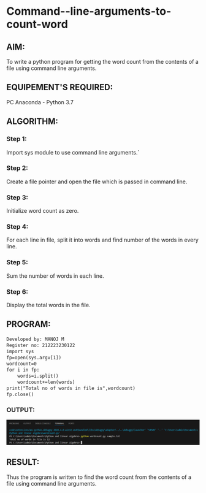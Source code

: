 # Command--line-arguments-to-count-word
## AIM:
To write a python program for getting the word count from the contents of a file using command line arguments.
## EQUIPEMENT'S REQUIRED: 
PC
Anaconda - Python 3.7
## ALGORITHM: 
### Step 1:
Import sys module to use command line arguments.`

### Step 2: 
Create a file pointer and open the file which is passed in command line.
 
### Step 3: 
Initialize word count as zero.

### Step 4:
For each line in file, split it into words and find number of the words in every line.  

### Step 5: 
Sum the number of words in each line.

### Step 6:
Display the total words in the file. 

## PROGRAM:
```
Developed by: MANOJ M
Register no: 212223230122
import sys
fp=open(sys.argv[1])
wordcount=0
for i in fp:
    words=i.split()
    wordcount+=len(words)
print("Total no of words in file is",wordcount)
fp.close()
```

### OUTPUT:
![alt text](image.png)


## RESULT:
Thus the program is written to find the word count from the contents of a file using command line arguments.

